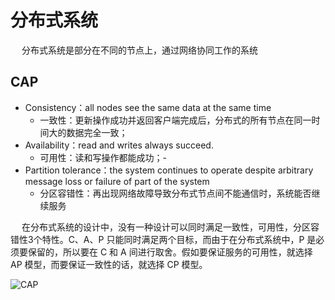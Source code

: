 # 分布式系统
&emsp; 分布式系统是部分在不同的节点上，通过网络协同工作的系统

## CAP
- Consistency：all nodes see the same data at the same time
    - 一致性：更新操作成功并返回客户端完成后，分布式的所有节点在同一时间大的数据完全一致；
- Availability：read and writes always succeed.
    - 可用性：读和写操作都能成功；-
- Partition tolerance：the system continues to operate despite arbitrary message loss or failure of part of the system
    - 分区容错性：再出现网络故障导致分布式节点间不能通信时，系统能否继续服务

&emsp; 在分布式系统的设计中，没有一种设计可以同时满足一致性，可用性，分区容错性3个特性。C、A、P 只能同时满足两个目标，而由于在分布式系统中，P 是必须要保留的，所以要在 C 和 A 间进行取舍。假如要保证服务的可用性，就选择 AP 模型，而要保证一致性的话，就选择 CP 模型。

![CAP](/public/distributed/distributedSystem/CAP.png)